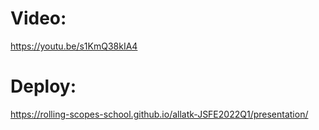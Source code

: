 # Video:
https://youtu.be/s1KmQ38kIA4

# Deploy:
https://rolling-scopes-school.github.io/allatk-JSFE2022Q1/presentation/
